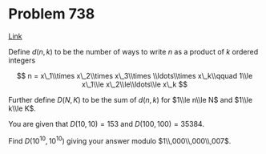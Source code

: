 # Problem 738

[Link](https://projecteuler.net/problem=738)

Define $d(n,k)$ to be the number of ways to write $n$ as a product of $k$ ordered integers

$$ n = x\_1\\times x\_2\\times x\_3\\times \\ldots\\times x\_k\\qquad 1\\le x\_1\\le x\_2\\le\\ldots\\le x\_k $$

Further define $D(N,K)$ to be the sum of $d(n,k)$ for $1\\le n\\le N$ and $1\\le k\\le K$.

You are given that $D(10, 10) = 153$ and $D(100, 100) = 35384$.

Find $D(10^{10},10^{10})$ giving your answer modulo $1\\,000\\,000\\,007$.
